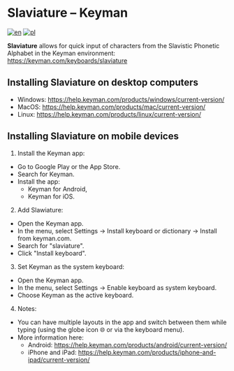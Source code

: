 # Slaviature – Keyman

[![en](https://img.shields.io/badge/lang-en-blue.svg)](https://github.com/IS-UMK/Slaviature/blob/master/keyman/README.md)
[![pl](https://img.shields.io/badge/lang-pl-red.svg)](https://github.com/IS-UMK/Slaviature/blob/master/keyman/README_pl.md)

**Slaviature** allows for quick input of characters from the Slavistic Phonetic
Alphabet in the Keyman environment: https://keyman.com/keyboards/slaviature

## Installing Slaviature on desktop computers

- Windows: https://help.keyman.com/products/windows/current-version/
- MacOS: https://help.keyman.com/products/mac/current-version/
- Linux: https://help.keyman.com/products/linux/current-version/

## Installing Slaviature on mobile devices

1. Install the Keyman app:
- Go to Google Play or the App Store.
- Search for Keyman.
- Install the app:
  - Keyman for Android,
  - Keyman for iOS.

2. Add Slawiature:
- Open the Keyman app.
- In the menu, select Settings → Install keyboard or dictionary → Install from keyman.com.
- Search for "slaviature".
- Click "Install keyboard".

3. Set Keyman as the system keyboard:
- Open the Keyman app.
- In the menu, select Settings → Enable keyboard as system keyboard.
- Choose Keyman as the active keyboard.

4. Notes:
- You can have multiple layouts in the app and switch between them while typing (using the globe icon 🌐 or via the keyboard menu).
- More information here:
  - Android: https://help.keyman.com/products/android/current-version/
  - iPhone and iPad: https://help.keyman.com/products/iphone-and-ipad/current-version/
